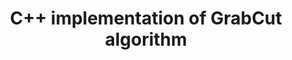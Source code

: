 ---
title: "C++ implementation of GrabCut algorithm"
collection: sideprojects
permalink: /sideprojects/grabcut
excerpt: 'This is a C++ implementation of the famous image segmentation algorithm described in <em>GrabCut: interactive foreground extraction using iterated graph cuts</em>'
code: 'https://github.com/qq456cvb/GrabCut'
image: /images/grabcut.png
---